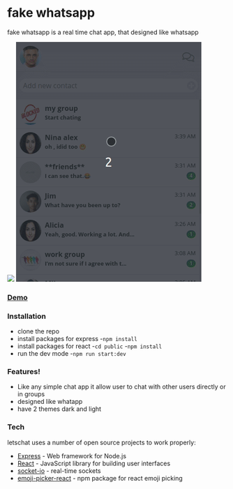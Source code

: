 # fake whatsapp

fake whatsapp is a real time chat app, that designed like whatsapp

![](livechat.gif)
![](smallscreens.gif)

### [Demo](https://fake--whatsapp.herokuapp.com/)

### Installation

- clone the repo
- install packages for express -`npm install`
- install packages for react -`cd public` -`npm install`
- run the dev mode -`npm run start:dev`

### Features!

- Like any simple chat app it allow user to chat with other users directly or in groups
- designed like whatapp
- have 2 themes dark and light

### Tech

letschat uses a number of open source projects to work properly:

- [Express](https://expressjs.com/) - Web framework for Node.js
- [React](https://reactjs.org/) - JavaScript library for building user interfaces
- [socket-io](https://socket.io/) - real-time sockets
- [emoji-picker-react](https://www.npmjs.com/package/emoji-picker-react) - npm package for react emoji picking
